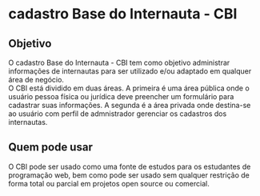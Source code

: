 # cadastro Base do Internauta - CBI
## Objetivo
O cadastro Base do Internauta - CBI tem como objetivo administrar informações de internautas para ser utilizado e/ou adaptado em qualquer área de negócio.<br />
O CBI está dividido em duas áreas. A primeira é uma área pública onde o usuário pessoa física ou jurídica deve preencher um formulário para cadastrar suas informações. A segunda é a área privada onde destina-se ao usuário com perfil de admnistrador gerenciar os cadastros dos internautas.

## Quem pode usar
O CBI pode ser usado como uma fonte de estudos para os estudantes de programação web, bem como pode ser usado sem qualquer restrição de forma total ou parcial em projetos open source ou comercial.
